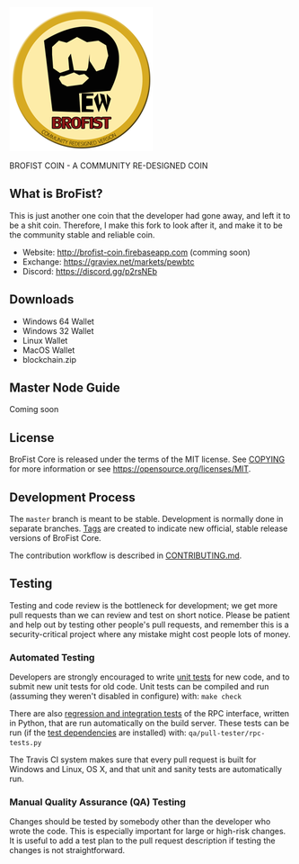 ![Brofist Logo](/src/qt/res/icons/bitcoin.png)

BROFIST COIN - A COMMUNITY RE-DESIGNED COIN 

What is BroFist?
----------------

This is just another one coin that the developer had gone away, and left it to be a shit coin.
Therefore, I make this fork to look after it, and make it to be the community stable and reliable coin.

* Website: http://brofist-coin.firebaseapp.com  (comming soon)
* Exchange: https://graviex.net/markets/pewbtc
* Discord: https://discord.gg/p2rsNEb

Downloads
----------------
* Windows 64 Wallet
* Windows 32 Wallet
* Linux Wallet
* MacOS Wallet
* blockchain.zip

Master Node Guide
----------------
Coming soon


License
-------

BroFist Core is released under the terms of the MIT license. See [COPYING](COPYING) for more
information or see https://opensource.org/licenses/MIT.

Development Process
-------------------

The `master` branch is meant to be stable. Development is normally done in separate branches.
[Tags](https://github.com/brofistcoin/brofist/tags) are created to indicate new official,
stable release versions of BroFist Core.

The contribution workflow is described in [CONTRIBUTING.md](CONTRIBUTING.md).

Testing
-------

Testing and code review is the bottleneck for development; we get more pull
requests than we can review and test on short notice. Please be patient and help out by testing
other people's pull requests, and remember this is a security-critical project where any mistake might cost people
lots of money.

### Automated Testing

Developers are strongly encouraged to write [unit tests](/doc/unit-tests.md) for new code, and to
submit new unit tests for old code. Unit tests can be compiled and run
(assuming they weren't disabled in configure) with: `make check`

There are also [regression and integration tests](/qa) of the RPC interface, written
in Python, that are run automatically on the build server.
These tests can be run (if the [test dependencies](/qa) are installed) with: `qa/pull-tester/rpc-tests.py`

The Travis CI system makes sure that every pull request is built for Windows
and Linux, OS X, and that unit and sanity tests are automatically run.

### Manual Quality Assurance (QA) Testing

Changes should be tested by somebody other than the developer who wrote the
code. This is especially important for large or high-risk changes. It is useful
to add a test plan to the pull request description if testing the changes is
not straightforward.
